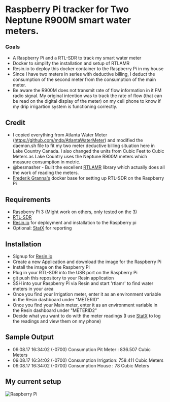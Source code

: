 # Raspberry Pi tracker for Two Neptune R900M smart water meters.

### Goals
- A Raspberry Pi and a RTL-SDR to track my smart water meter
- Docker to simplify the installation and setup of RTLAMR
- Resin.io to deploy this docker container to the Raspberry Pi in my house
- Since I have two meters in series with deductive billing, I deduct the consumption of the second meter from the consumption of the main meter.
- Be aware the R900M does not transmit rate of flow information in it FM radio signal. My original intention was to track the rate of flow (that can be read on the digital display of the meter) on my cell phone to know if my drip irrigartion system is functioning correctly.

## Credit

- I copied everything from Atlanta Water Meter (https://github.com/mdp/AtlantaWaterMeter) and modified the daemon.sh file to fit my two meter deductive billing situation here in Lake Country Canada.  I also changed the units from Cubic Feet to Cubic Meters as Lake Country uses the Neptune R900M meters which measure consumption in metric.
- @besmasher - Built the excellent [RTLAMR](https://github.com/bemasher/rtlamr) library which actually does all the work of reading the meters.
- [Frederik Granna's](https://bitbucket.org/fgranna/) docker base for setting up RTL-SDR on the Raspberry Pi

## Requirements

- Raspberry Pi 3 (Might work on others, only tested on the 3)
- [RTL-SDR](https://www.amazon.com/NooElec-NESDR-Mini-Compatible-Packages/dp/B009U7WZCA)
- [Resin.io](https://resin.io) for deployment and installation to the Raspberry pi
- Optional: [StatX](https://statx.io) for reporting

## Installation

- Signup for [Resin.io](https://resin.io)
- Create a new Application and download the image for the Raspberry Pi
- Install the image on the Raspberry Pi
- Plug in your RTL-SDR into the USB port on the Raspberry Pi
- git push this repository to your Resin application
- SSH into your Raspberry Pi via Resin and start 'rtlamr' to find water meters in your area
- Once you find your Irrigation meter, enter it as an environment variable in the Resin dashboard under "METERID"
- Once you find your Main meter, enter it as an environment variable in the Resin dashboard under "METERID2"
- Decide what you want to do with the meter readings (I use [StatX](https://statx.io) to log the readings and view them on my phone)
## Sample Output

- 09.08.17 16:34:02 (-0700) Consumption Pit Meter : 836.507 Cubic Meters
- 09.08.17 16:34:02 (-0700) Consumption Irrigation: 758.411 Cubic Meters
- 09.08.17 16:34:02 (-0700) Consumption House     : 78 Cubic Meters

## My current setup
![Raspberry Pi](https://cloud.githubusercontent.com/assets/2868/21464807/14e7c1b6-c957-11e6-8049-69b19969f817.jpg)
